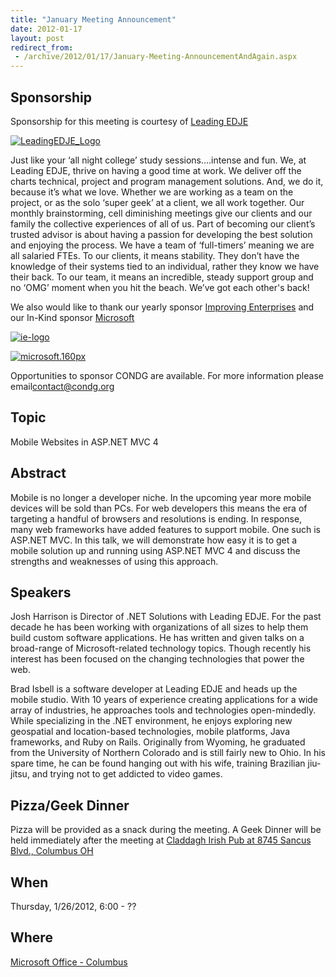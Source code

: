 ```yaml
---
title: "January Meeting Announcement"
date: 2012-01-17
layout: post
redirect_from:
 - /archive/2012/01/17/January-Meeting-AnnouncementAndAgain.aspx
---
```


## Sponsorship

Sponsorship for this meeting is courtesy of [Leading EDJE](http://www.leadingedje.com/)

[![LeadingEDJE_Logo](http://leadingedje.com/images/leading-edje_logo.png "LeadingEDJE_Logo")](http://leadingedje.com/images/leading-edje_logo.png)

Just like your ‘all night college’ study sessions….intense and fun. We, at Leading EDJE, thrive on having a good time at work. We deliver off the charts technical, project and program management solutions. And, we do it, because it’s what we love. Whether we are working as a team on the project, or as the solo ‘super geek’ at a client, we all work together. Our monthly brainstorming, cell diminishing meetings give our clients and our family the collective experiences of all of us. Part of becoming our client’s trusted advisor is about having a passion for developing the best solution and enjoying the process. We have a team of ‘full-timers’ meaning we are all salaried FTEs. To our clients, it means stability. They don’t have the knowledge of their systems tied to an individual, rather they know we have their back. To our team, it means an incredible, steady support group and no ‘OMG’ moment when you hit the beach. We’ve got each other's back!

We also would like to thank our yearly sponsor [Improving Enterprises](http://www.improvingenterprises.com/) and our In-Kind sponsor [Microsoft](http://msdn.microsoft.com/en-us/default.aspx)

[![ie-logo](http://condg.org/images/condg_org/Windows-Live-Writer/February-Meeting-Announcement_BD2C/ie-logo_thumb.jpg "ie-logo")](http://condg.org/images/condg_org/Windows-Live-Writer/February-Meeting-Announcement_BD2C/ie-logo_2.jpg)

[![microsoft.160px](http://condg.org/images/condg_org/WindowsLiveWriter/JuneMeetingAnnouncement_C169/microsoft.160px_thumb_1.png "microsoft.160px")](http://condg.org/images/condg_org/WindowsLiveWriter/JuneMeetingAnnouncement_C169/microsoft.160px_4.png)

Opportunities to sponsor CONDG are available. For more information please email[contact@condg.org](mailto:contact@condg.org)

## Topic

Mobile Websites in ASP.NET MVC 4

## Abstract

Mobile is no longer a developer niche. In the upcoming year more mobile devices will be sold than PCs. For web developers this means the era of targeting a handful of browsers and resolutions is ending. In response, many web frameworks have added features to support mobile. One such is ASP.NET MVC. In this talk, we will demonstrate how easy it is to get a mobile solution up and running using ASP.NET MVC 4 and discuss the strengths and weaknesses of using this approach.

## Speakers

Josh Harrison is Director of .NET Solutions with Leading EDJE. For the past decade he has been working with organizations of all sizes to help them build custom software applications. He has written and given talks on a broad-range of Microsoft-related technology topics. Though recently his interest has been focused on the changing technologies that power the web.

Brad Isbell is a software developer at Leading EDJE and heads up the mobile studio. With 10 years of experience creating applications for a wide array of industries, he approaches tools and technologies open-mindedly. While specializing in the .NET environment, he enjoys exploring new geospatial and location-based technologies, mobile platforms, Java frameworks, and Ruby on Rails. Originally from Wyoming, he graduated from the University of Northern Colorado and is still fairly new to Ohio. In his spare time, he can be found hanging out with his wife, training Brazilian jiu-jitsu, and trying not to get addicted to video games.

## Pizza/Geek Dinner

Pizza will be provided as a snack during the meeting. A Geek Dinner will be held immediately after the meeting at [Claddagh Irish Pub at 8745 Sancus Blvd., Columbus OH](http://www.bing.com/local/details.aspx?lid=YN671x11725012&amp;qt=yp&amp;what=claddagh&amp;where=Columbus,+Ohio&amp;s_cid=ansPhBkYp02&amp;mkt=en-us&amp;q=claddagh&amp;FORM=LARE)

## When

Thursday, 1/26/2012, 6:00 - ??

## Where
 [Microsoft Office - Columbus](http://maps.google.com/maps?f=q&amp;hl=en&amp;q=8800+Lyra+Dr.+Columbus,+OH+43240&amp;om=1)